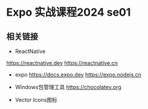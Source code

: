 # Expo 实战课程2024 se01

## 相关链接

- ReactNative

https://reactnative.dev
https://reactnative.cn

- expo
https://docs.expo.dev
https://expo.nodejs.cn

- Windows包管理工具
https://chocolatey.org

- Vector Icons图标